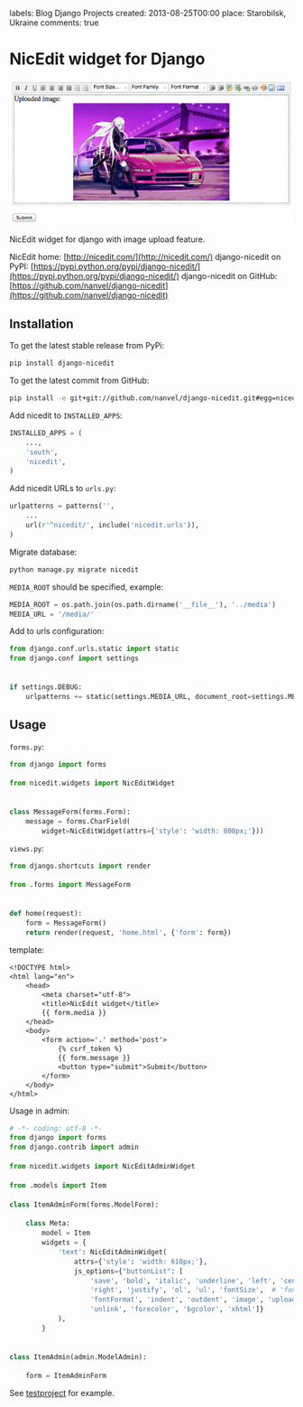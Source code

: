 labels: Blog
        Django
        Projects
created: 2013-08-25T00:00
place: Starobilsk, Ukraine
comments: true

# NicEdit widget for Django

![django-nicedit widget on admin page](django_nicedit.png)

NicEdit widget for django with image upload feature.

NicEdit home: [http://nicedit.com/](http://nicedit.com/)
django-nicedit on PyPI: [https://pypi.python.org/pypi/django-nicedit/](https://pypi.python.org/pypi/django-nicedit/)
django-nicedit on GitHub: [https://github.com/nanvel/django-nicedit](https://github.com/nanvel/django-nicedit)

## Installation

To get the latest stable release from PyPi:
```bash
pip install django-nicedit
```

To get the latest commit from GitHub:
```bash
pip install -e git+git://github.com/nanvel/django-nicedit.git#egg=nicedit
```

Add nicedit to ```INSTALLED_APPS```:
```python
INSTALLED_APPS = (
    ...,
    'south',
    'nicedit',
)
```

Add nicedit URLs to ```urls.py```:
```python
urlpatterns = patterns('',
    ...
    url(r'^nicedit/', include('nicedit.urls')),
)
```

Migrate database:
```bash
python manage.py migrate nicedit
```

```MEDIA_ROOT``` should be specified, example:
```python
MEDIA_ROOT = os.path.join(os.path.dirname('__file__'), '../media')
MEDIA_URL = '/media/'
```

Add to urls configuration:
```python
from django.conf.urls.static import static
from django.conf import settings


if settings.DEBUG:
    urlpatterns += static(settings.MEDIA_URL, document_root=settings.MEDIA_ROOT)
```

## Usage

```forms.py```:
```python
from django import forms

from nicedit.widgets import NicEditWidget


class MessageForm(forms.Form):
    message = forms.CharField(
        widget=NicEditWidget(attrs={'style': 'width: 800px;'}))
```

```views.py```:
```python
from django.shortcuts import render

from .forms import MessageForm


def home(request):
    form = MessageForm()
    return render(request, 'home.html', {'form': form})
```

template:
```django
<!DOCTYPE html>
<html lang="en">
    <head>
        <meta charset="utf-8">
        <title>NicEdit widget</title>
        {{ form.media }}
    </head>
    <body>
        <form action='.' method='post'>
            {% csrf_token %}
            {{ form.message }}
            <button type="submit">Submit</button>
        </form>
    </body>
</html>
```

Usage in admin:
```python
# -*- coding: utf-8 -*-
from django import forms
from django.contrib import admin

from nicedit.widgets import NicEditAdminWidget

from .models import Item

class ItemAdminForm(forms.ModelForm):

    class Meta:
        model = Item
        widgets = {
            'text': NicEditAdminWidget(
                attrs={'style': 'width: 610px;'},
                js_options={"buttonList": [
                    'save', 'bold', 'italic', 'underline', 'left', 'center',
                    'right', 'justify', 'ol', 'ul', 'fontSize',  # 'fontFamily',
                    'fontFormat', 'indent', 'outdent', 'image', 'upload', 'link',
                    'unlink', 'forecolor', 'bgcolor', 'xhtml']}
            ),
        }


class ItemAdmin(admin.ModelAdmin):

    form = ItemAdminForm
```

See [testproject](https://github.com/nanvel/django-nicedit/tree/master/testproject) for example.
